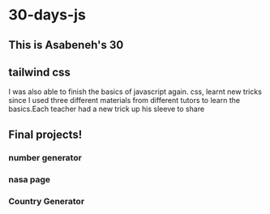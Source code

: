 # 30-days-js

## This is Asabeneh's 30 



## tailwind css
I was also able to finish the basics of javascript again. css, learnt new tricks since I used three different materials from different tutors to learn the basics.Each teacher had a new trick up his sleeve to share

## Final projects!
<h3>number generator</h3>
<h3>nasa page</h3>
<h3>Country Generator</h3>

